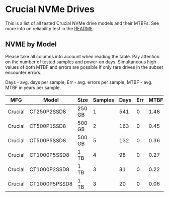 Crucial NVMe Drives
===================

This is a list of all tested Crucial NVMe drive models and their MTBFs. See more
info on reliability test in the [README](https://github.com/linuxhw/EnterpriseDrive).

NVME by Model
------------

Please take all columns into account when reading the table. Pay attention on the
number of tested samples and power-on days. Simultaneous high values of both MTBF
and errors are possible if only rare drives in the subset encounter errors.

Days - avg. days per sample,
Err  - avg. errors per sample,
MTBF - avg. MTBF in years per sample.

| MFG       | Model              | Size   | Samples | Days  | Err   | MTBF |
|-----------|--------------------|--------|---------|-------|-------|------|
| Crucial   | CT250P2SSD8        | 250 GB | 1       | 541   | 0     | 1.48   |
| Crucial   | CT500P1SSD8        | 500 GB | 2       | 163   | 0     | 0.45   |
| Crucial   | CT500P5SSD8        | 500 GB | 5       | 132   | 0     | 0.36   |
| Crucial   | CT1000P5SSD8       | 1 TB   | 4       | 98    | 0     | 0.27   |
| Crucial   | CT1000P2SSD8       | 1 TB   | 3       | 81    | 0     | 0.22   |
| Crucial   | CT1000P5PSSD8      | 1 TB   | 3       | 20    | 0     | 0.06   |
